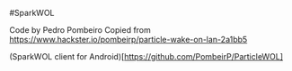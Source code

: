 #SparkWOL

Code by Pedro Pombeiro
Copied from https://www.hackster.io/pombeirp/particle-wake-on-lan-2a1bb5

(SparkWOL client for Android)[https://github.com/PombeirP/ParticleWOL]

